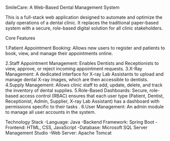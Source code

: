 
SmileCare: A Web-Based Dental Management System 

This is a full-stack web application designed to automate and optimize the daily operations of a dental clinic. It replaces the traditional paper-based system with a secure, role-based digital solution for all clinic stakeholders.



Core Features

 1.Patient Appointment Booking: Allows new users to register and patients to book, view, and manage their appointments online.
 
 2.Staff Appointment Management: Enables Dentists and Receptionists to view, approve, or reject incoming appointment requests.
 3.X-Ray Management: A dedicated interface for X-ray Lab Assistants to upload and manage dental X-ray images, which are then accessible to dentists.
 4.Supply Management: Allows clinic staff to add, update, delete, and track the inventory of dental supplies.
 5.Role-Based Dashboards: Secure, role-based access control (RBAC) ensures that each user type (Patient, Dentist, Receptionist, Admin, Supplier, X-ray Lab Assistant) has a dashboard with permissions specific to   their tasks .
 6.User Management: An admin module to manage all user accounts in the system.


Technology Stack
-Language: Java 
-Backend Framework: Spring Boot 
-Frontend: HTML, CSS, JavaScript 
-Database: Microsoft SQL Server Management Studio 
-Web Server: Apache Tomcat 
